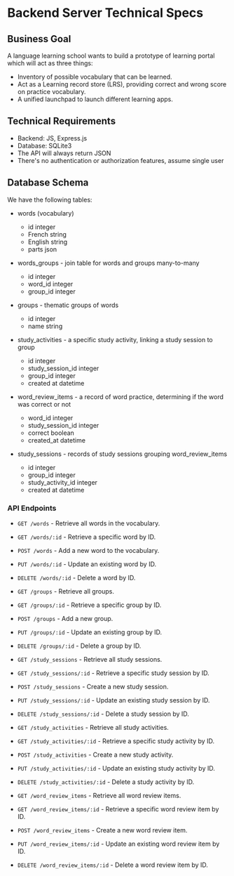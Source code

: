 # Backend Server Technical Specs

## Business Goal
A language learning school wants to build a prototype of learning portal which will act as three things:
- Inventory of possible vocabulary that can be learned.
- Act as a  Learning record store (LRS), providing correct and wrong score on practice vocabulary.
- A unified launchpad to launch different learning apps.

## Technical Requirements
- Backend: JS, Express.js
- Database: SQLite3
- The API will always return JSON
- There's no authentication or authorization features, assume single user

## Database Schema
We have the following tables:
- words (vocabulary)
    - id integer
    - French string
    - English string
    - parts json

- words_groups - join table for words and groups many-to-many
    - id integer
    - word_id integer
    - group_id integer

- groups - thematic groups of words
    - id integer
    - name string

- study_activities - a specific study activity, linking a study session to group
    - id integer
    - study_session_id integer
    - group_id integer
    - created at datetime

- word_review_items - a record of word practice, determining if the word was correct or not 
    - word_id integer
    - study_session_id integer
    - correct boolean
    - created_at datetime

- study_sessions - records of study sessions grouping word_review_items
    - id integer
    - group_id integer
    - study_activity_id integer
    - created at datetime

### API Endpoints
- `GET /words` - Retrieve all words in the vocabulary.
- `GET /words/:id` - Retrieve a specific word by ID.
- `POST /words` - Add a new word to the vocabulary.
- `PUT /words/:id` - Update an existing word by ID.
- `DELETE /words/:id` - Delete a word by ID.

- `GET /groups` - Retrieve all groups.
- `GET /groups/:id` - Retrieve a specific group by ID.
- `POST /groups` - Add a new group.
- `PUT /groups/:id` - Update an existing group by ID.
- `DELETE /groups/:id` - Delete a group by ID.

- `GET /study_sessions` - Retrieve all study sessions.
- `GET /study_sessions/:id` - Retrieve a specific study session by ID.
- `POST /study_sessions` - Create a new study session.
- `PUT /study_sessions/:id` - Update an existing study session by ID.
- `DELETE /study_sessions/:id` - Delete a study session by ID.

- `GET /study_activities` - Retrieve all study activities.
- `GET /study_activities/:id` - Retrieve a specific study activity by ID.
- `POST /study_activities` - Create a new study activity.
- `PUT /study_activities/:id` - Update an existing study activity by ID.
- `DELETE /study_activities/:id` - Delete a study activity by ID.

- `GET /word_review_items` - Retrieve all word review items.
- `GET /word_review_items/:id` - Retrieve a specific word review item by ID.
- `POST /word_review_items` - Create a new word review item.
- `PUT /word_review_items/:id` - Update an existing word review item by ID.
- `DELETE /word_review_items/:id` - Delete a word review item by ID.